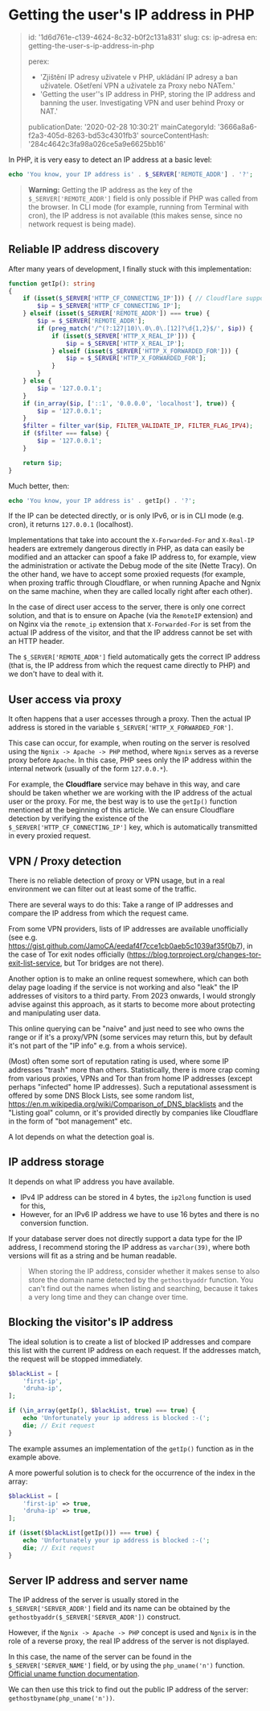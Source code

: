 Getting the user's IP address in PHP
====================================

> id: '1d6d761e-c139-4624-8c32-b0f2c131a831'
> slug:
> 	cs: ip-adresa
> 	en: getting-the-user-s-ip-address-in-php
> 
> perex:
> 	- 'Zjištění IP adresy uživatele v PHP, ukládání IP adresy a ban uživatele. Ošetření VPN a uživatele za Proxy nebo NATem.'
> 	- 'Getting the user''s IP address in PHP, storing the IP address and banning the user. Investigating VPN and user behind Proxy or NAT.'
> 
> publicationDate: '2020-02-28 10:30:21'
> mainCategoryId: '3666a8a6-f2a3-405d-8263-bd53c4301fb3'
> sourceContentHash: '284c4642c3fa98a026ce5a9e6625bb16'

In PHP, it is very easy to detect an IP address at a basic level:

```php
echo 'You know, your IP address is' . $_SERVER['REMOTE_ADDR'] . '?';
```

> **Warning:** Getting the IP address as the key of the `$_SERVER['REMOTE_ADDR']` field is only possible if PHP was called from the browser. In CLI mode (for example, running from Terminal with cron), the IP address is not available (this makes sense, since no network request is being made).

Reliable IP address discovery
-----------------------------

After many years of development, I finally stuck with this implementation:

```php
function getIp(): string
{
    if (isset($_SERVER['HTTP_CF_CONNECTING_IP'])) { // Cloudflare support
        $ip = $_SERVER['HTTP_CF_CONNECTING_IP'];
    } elseif (isset($_SERVER['REMOTE_ADDR']) === true) {
        $ip = $_SERVER['REMOTE_ADDR'];
        if (preg_match('/^(?:127|10)\.0\.0\.[12]?\d{1,2}$/', $ip)) {
            if (isset($_SERVER['HTTP_X_REAL_IP'])) {
                $ip = $_SERVER['HTTP_X_REAL_IP'];
            } elseif (isset($_SERVER['HTTP_X_FORWARDED_FOR'])) {
                $ip = $_SERVER['HTTP_X_FORWARDED_FOR'];
            }
        }
    } else {
        $ip = '127.0.0.1';
    }
    if (in_array($ip, ['::1', '0.0.0.0', 'localhost'], true)) {
        $ip = '127.0.0.1';
    }
    $filter = filter_var($ip, FILTER_VALIDATE_IP, FILTER_FLAG_IPV4);
    if ($filter === false) {
        $ip = '127.0.0.1';
    }

    return $ip;
}
```

Much better, then:

```php
echo 'You know, your IP address is' . getIp() . '?';
```

If the IP can be detected directly, or is only IPv6, or is in CLI mode (e.g. cron), it returns `127.0.0.1` (localhost).

Implementations that take into account the `X-Forwarded-For` and `X-Real-IP` headers are extremely dangerous directly in PHP, as data can easily be modified and an attacker can spoof a fake IP address to, for example, view the administration or activate the Debug mode of the site (Nette Tracy). On the other hand, we have to accept some proxied requests (for example, when proxing traffic through Cloudflare, or when running Apache and Ngnix on the same machine, when they are called locally right after each other).

In the case of direct user access to the server, there is only one correct solution, and that is to ensure on Apache (via the `RemoteIP` extension) and on Nginx via the `remote_ip` extension that `X-Forwarded-For` is set from the actual IP address of the visitor, and that the IP address cannot be set with an HTTP header.

The `$_SERVER['REMOTE_ADDR']` field automatically gets the correct IP address (that is, the IP address from which the request came directly to PHP) and we don't have to deal with it.

User access via proxy
----------------------------

It often happens that a user accesses through a proxy. Then the actual IP address is stored in the variable `$_SERVER['HTTP_X_FORWARDED_FOR']`.

This case can occur, for example, when routing on the server is resolved using the `Ngnix -> Apache -> PHP` method, where `Ngnix` serves as a reverse proxy before `Apache`. In this case, PHP sees only the IP address within the internal network (usually of the form `127.0.0.*`).

For example, the **Cloudflare** service may behave in this way, and care should be taken whether we are working with the IP address of the actual user or the proxy. For me, the best way is to use the `getIp()` function mentioned at the beginning of this article. We can ensure Cloudflare detection by verifying the existence of the `$_SERVER['HTTP_CF_CONNECTING_IP']` key, which is automatically transmitted in every proxied request.

VPN / Proxy detection
-------------------

There is no reliable detection of proxy or VPN usage, but in a real environment we can filter out at least some of the traffic.

There are several ways to do this: Take a range of IP addresses and compare the IP address from which the request came.

From some VPN providers, lists of IP addresses are available unofficially (see e.g. https://gist.github.com/JamoCA/eedaf4f7cce1cb0aeb5c1039af35f0b7), in the case of Tor exit nodes officially (https://blog.torproject.org/changes-tor-exit-list-service, but Tor bridges are not there).

Another option is to make an online request somewhere, which can both delay page loading if the service is not working and also "leak" the IP addresses of visitors to a third party. From 2023 onwards, I would strongly advise against this approach, as it starts to become more about protecting and manipulating user data.

This online querying can be "naive" and just need to see who owns the range or if it's a proxy/VPN (some services may return this, but by default it's not part of the "IP info" e.g. from a whois service).

(Most) often some sort of reputation rating is used, where some IP addresses "trash" more than others. Statistically, there is more crap coming from various proxies, VPNs and Tor than from home IP addresses (except perhaps "infected" home IP addresses). Such a reputational assessment is offered by some DNS Block Lists, see some random list, https://en.m.wikipedia.org/wiki/Comparison_of_DNS_blacklists and the "Listing goal" column, or it's provided directly by companies like Cloudflare in the form of "bot management" etc.

A lot depends on what the detection goal is.

IP address storage
------------------

It depends on what IP address you have available.

- IPv4 IP address can be stored in 4 bytes, the `ip2long` function is used for this,
- However, for an IPv6 IP address we have to use 16 bytes and there is no conversion function.

If your database server does not directly support a data type for the IP address, I recommend storing the IP address as `varchar(39)`, where both versions will fit as a string and be human readable.

> When storing the IP address, consider whether it makes sense to also store the domain name detected by the `gethostbyaddr` function. You can't find out the names when listing and searching, because it takes a very long time and they can change over time.

Blocking the visitor's IP address
-----------------------------

The ideal solution is to create a list of blocked IP addresses and compare this list with the current IP address on each request. If the addresses match, the request will be stopped immediately.

```php
$blackList = [
    'first-ip',
    'druha-ip',
];

if (\in_array(getIp(), $blackList, true) === true) {
    echo 'Unfortunately your ip address is blocked :-(';
    die; // Exit request
}
```

The example assumes an implementation of the `getIp()` function as in the example above.

A more powerful solution is to check for the occurrence of the index in the array:

```php
$blackList = [
    'first-ip' => true,
    'druha-ip' => true,
];

if (isset($blackList[getIp()]) === true) {
    echo 'Unfortunately your ip address is blocked :-(';
    die; // Exit request
}
```

Server IP address and server name
---------------------------------

The IP address of the server is usually stored in the `$_SERVER['SERVER_ADDR']` field and its name can be obtained by the `gethostbyaddr($_SERVER['SERVER_ADDR'])` construct.

However, if the `Ngnix -> Apache -> PHP` concept is used and `Ngnix` is in the role of a reverse proxy, the real IP address of the server is not displayed.

In this case, the name of the server can be found in the `$_SERVER['SERVER_NAME']` field, or by using the `php_uname('n')` function. [Official uname function documentation](https://www.php.net/manual/en/function.php-uname.php).

We can then use this trick to find out the public IP address of the server: `gethostbyname(php_uname('n'))`.
